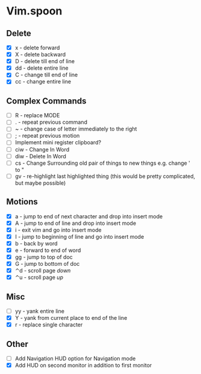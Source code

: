 # Vim.spoon

## Delete

- [x] x - delete forward
- [x] X - delete backward
- [x] D - delete till end of line
- [x] dd - delete entire line
- [x] C - change till end of line
- [x] cc - change entire line

## Complex Commands

- [ ] R - replace MODE
- [ ] . - repeat previous command
- [ ] ~ - change case of letter immediately to the right
- [ ] ; - repeat previous motion
- [ ] Implement mini register clipboard?
- [ ] ciw - Change In Word
- [ ] diw - Delete In Word
- [ ] cs<old><new> - Change Surrounding old pair of things to new things e.g. change ' to "
- [ ] gv - re-highlight last highlighted thing (this would be pretty complicated, but maybe possible)

## Motions

- [x] a - jump to end of next character and drop into insert mode
- [x] A - jump to end of line and drop into insert mode
- [x] i - exit vim and go into insert mode
- [x] I - jump to beginning of line and go into insert mode
- [x] b - back by word
- [x] e - forward to end of word
- [x] gg - jump to top of doc
- [x] G - jump to bottom of doc
- [x] ⌃d - scroll page _down_
- [x] ⌃u - scroll page _up_

## Misc

- [ ] yy - yank entire line
- [x] Y - yank from current place to end of the line
- [x] r - replace single character

## Other

- [ ] Add Navigation HUD option for Navigation mode
- [x] Add HUD on second monitor in addition to first monitor
